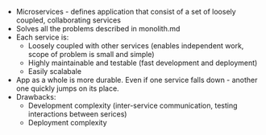 * Microservices - defines application that consist of a set of loosely coupled, collaborating services
* Solves all the problems described in monolith.md
* Each service is:
	* Loosely coupled with other services (enables independent work, scope of problem is small and simple)
	* Highly maintainable and testable (fast development and deployment)
	* Easily scalabale
* App as a whole is more durable. Even if one service falls down - another one quickly jumps on its place.
* Drawbacks:
	* Development complexity (inter-service communication, testing interactions between serices)
	* Deployment complexity 
